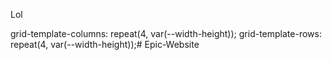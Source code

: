 Lol

  grid-template-columns: repeat(4, var(--width-height));
  grid-template-rows: repeat(4, var(--width-height));# Epic-Website
